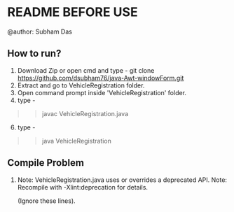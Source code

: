 # README BEFORE USE
@author: Subham Das

## How to run?
1. Download Zip or open cmd and type - git clone https://github.com/dsubham76/java-Awt-windowForm.git
2. Extract and go to VehicleRegistration folder.
3. Open command prompt inside 'VehicleRegistration' folder.
4. type - 
>> javac VehicleRegistration.java
6. type - 
>> java VehicleRegistration

## Compile Problem
1.  Note: VehicleRegistration.java uses or overrides a deprecated API.
	Note: Recompile with -Xlint:deprecation for details.

	(Ignore these lines).
